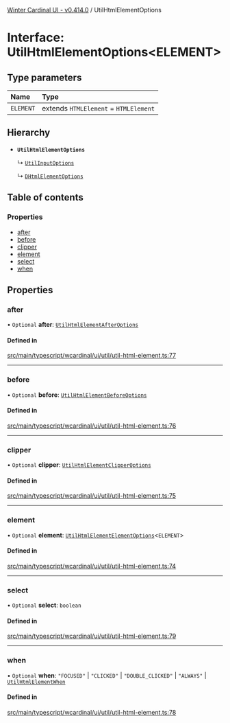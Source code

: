 [Winter Cardinal UI - v0.414.0](../index.md) / UtilHtmlElementOptions

# Interface: UtilHtmlElementOptions\<ELEMENT\>

## Type parameters

| Name | Type |
| :------ | :------ |
| `ELEMENT` | extends `HTMLElement` = `HTMLElement` |

## Hierarchy

- **`UtilHtmlElementOptions`**

  ↳ [`UtilInputOptions`](UtilInputOptions.md)

  ↳ [`DHtmlElementOptions`](DHtmlElementOptions.md)

## Table of contents

### Properties

- [after](UtilHtmlElementOptions.md#after)
- [before](UtilHtmlElementOptions.md#before)
- [clipper](UtilHtmlElementOptions.md#clipper)
- [element](UtilHtmlElementOptions.md#element)
- [select](UtilHtmlElementOptions.md#select)
- [when](UtilHtmlElementOptions.md#when)

## Properties

### after

• `Optional` **after**: [`UtilHtmlElementAfterOptions`](UtilHtmlElementAfterOptions.md)

#### Defined in

[src/main/typescript/wcardinal/ui/util/util-html-element.ts:77](https://github.com/winter-cardinal/winter-cardinal-ui/blob/v0.414.0/src/main/typescript/wcardinal/ui/util/util-html-element.ts#L77)

___

### before

• `Optional` **before**: [`UtilHtmlElementBeforeOptions`](UtilHtmlElementBeforeOptions.md)

#### Defined in

[src/main/typescript/wcardinal/ui/util/util-html-element.ts:76](https://github.com/winter-cardinal/winter-cardinal-ui/blob/v0.414.0/src/main/typescript/wcardinal/ui/util/util-html-element.ts#L76)

___

### clipper

• `Optional` **clipper**: [`UtilHtmlElementClipperOptions`](UtilHtmlElementClipperOptions.md)

#### Defined in

[src/main/typescript/wcardinal/ui/util/util-html-element.ts:75](https://github.com/winter-cardinal/winter-cardinal-ui/blob/v0.414.0/src/main/typescript/wcardinal/ui/util/util-html-element.ts#L75)

___

### element

• `Optional` **element**: [`UtilHtmlElementElementOptions`](UtilHtmlElementElementOptions.md)\<`ELEMENT`\>

#### Defined in

[src/main/typescript/wcardinal/ui/util/util-html-element.ts:74](https://github.com/winter-cardinal/winter-cardinal-ui/blob/v0.414.0/src/main/typescript/wcardinal/ui/util/util-html-element.ts#L74)

___

### select

• `Optional` **select**: `boolean`

#### Defined in

[src/main/typescript/wcardinal/ui/util/util-html-element.ts:79](https://github.com/winter-cardinal/winter-cardinal-ui/blob/v0.414.0/src/main/typescript/wcardinal/ui/util/util-html-element.ts#L79)

___

### when

• `Optional` **when**: ``"FOCUSED"`` \| ``"CLICKED"`` \| ``"DOUBLE_CLICKED"`` \| ``"ALWAYS"`` \| [`UtilHtmlElementWhen`](../index.md#utilhtmlelementwhen)

#### Defined in

[src/main/typescript/wcardinal/ui/util/util-html-element.ts:78](https://github.com/winter-cardinal/winter-cardinal-ui/blob/v0.414.0/src/main/typescript/wcardinal/ui/util/util-html-element.ts#L78)
